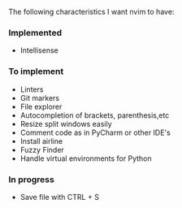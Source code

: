The following characteristics I want nvim to have:

### Implemented

* Intellisense 

### To implement

* Linters
* Git markers
* File explorer
* Autocompletion of brackets, parenthesis,etc
* Resize split windows easily
* Comment code as in PyCharm or other IDE's
* Install airline
* Fuzzy Finder
* Handle virtual environments for Python

### In progress

* Save file with CTRL + S

